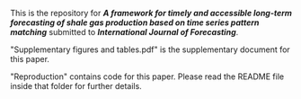 This is the repository for ***A framework for timely and accessible long-term forecasting of shale gas production based on time series pattern matching*** submitted to ***International Journal of Forecasting***.

"Supplementary figures and tables.pdf" is the supplementary document for this paper.

"Reproduction" contains code for this paper. Please read the README file inside that folder for further details.
